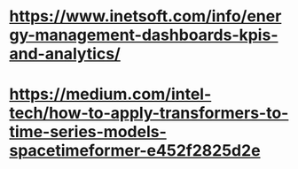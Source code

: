 

# https://www.inetsoft.com/info/energy-management-dashboards-kpis-and-analytics/
# https://medium.com/intel-tech/how-to-apply-transformers-to-time-series-models-spacetimeformer-e452f2825d2e

